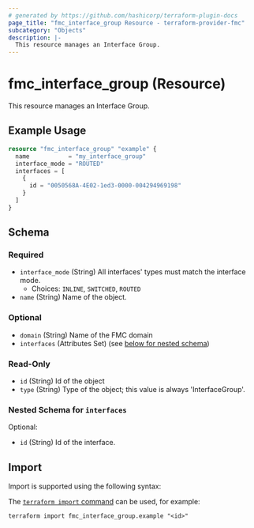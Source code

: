 ```yaml
---
# generated by https://github.com/hashicorp/terraform-plugin-docs
page_title: "fmc_interface_group Resource - terraform-provider-fmc"
subcategory: "Objects"
description: |-
  This resource manages an Interface Group.
---
```


# fmc_interface_group (Resource)

This resource manages an Interface Group.

## Example Usage

```terraform
resource "fmc_interface_group" "example" {
  name           = "my_interface_group"
  interface_mode = "ROUTED"
  interfaces = [
    {
      id = "0050568A-4E02-1ed3-0000-004294969198"
    }
  ]
}
```

<!-- schema generated by tfplugindocs -->
## Schema

### Required

- `interface_mode` (String) All interfaces' types must match the interface mode.
  - Choices: `INLINE`, `SWITCHED`, `ROUTED`
- `name` (String) Name of the object.

### Optional

- `domain` (String) Name of the FMC domain
- `interfaces` (Attributes Set) (see [below for nested schema](#nestedatt--interfaces))

### Read-Only

- `id` (String) Id of the object
- `type` (String) Type of the object; this value is always 'InterfaceGroup'.

<a id="nestedatt--interfaces"></a>
### Nested Schema for `interfaces`

Optional:

- `id` (String) Id of the interface.

## Import

Import is supported using the following syntax:

The [`terraform import` command](https://developer.hashicorp.com/terraform/cli/commands/import) can be used, for example:

```shell
terraform import fmc_interface_group.example "<id>"
```
